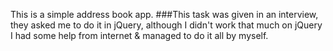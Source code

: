 This is a simple address book app.
###This task was given in an interview, they asked me to do it in jQuery, although I didn't work that much on jQuery I had some help from internet & managed to do it all by myself.

